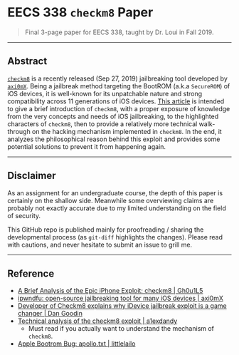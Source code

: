 # EECS 338 `checkm8` Paper

> Final 3-page paper for EECS 338, taught by Dr. Loui in Fall 2019.

---

## Abstract

[`checkm8`](https://github.com/axi0mX/ipwndfu) is a recently released (Sep 27, 2019) jailbreaking tool developed by [`axi0mX`](https://github.com/axi0mX). Being a jailbreak method targeting the BootROM (a.k.a `SecureROM`) of iOS devices, it is well-known for its unpatchable nature and strong compatibility across 11 generations of iOS devices. [This article](https://github.com/choH/eecs338_checkm8_paper/blob/master/article.pdf) is intended to give a brief introduction of `checkm8`, with a proper exposure of knowledge from the very concepts and needs of iOS jailbreaking, to the highlighted characters of `checkm8`, then to provide a relatively more technical walk-through on the hacking mechanism implemented in `checkm8`. In the end, it analyzes the philosophical reason behind this exploit and provides some potential solutions to prevent it from happening again.

---
## Disclaimer

As an assignment for an undergraduate course, the depth of this paper is certainly on the shallow side. Meanwhile some overviewing claims are probably not exactly accurate due to my limited understanding on the field of security.

This GitHub repo is published mainly for proofreading / sharing the developmental process (as `git-diff` highlights the changes). Please read with cautions, and never hesitate to submit an issue to grill me.

---
## Reference

* [A Brief Analysis of the Epic iPhone Exploit: checkm8 | Gh0u1L5](https://zhuanlan.zhihu.com/p/87456653)
* [ipwndfu: open-source jailbreaking tool for many iOS devices | axi0mX](https://github.com/axi0mX/ipwndfu)
* [Developer of Checkm8 explains why iDevice jailbreak exploit is a game changer | Dan Goodin](https://arstechnica.com/information-technology/2019/09/developer-of-checkm8-explains-why-idevice-jailbreak-exploit-is-a-game-changer/)
* [Technical analysis of the checkm8 exploit | a1exdandy](https://m.habr.com/en/company/dsec/blog/472762/)
    * Must read if you actually want to understand the mechanism of `checkm8`.
* [Apple Bootrom Bug: apollo.txt | littlelailo](https://gist.github.com/littlelailo/42c6a11d31877f98531f6d30444f59c4)


